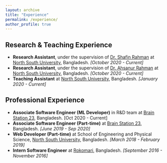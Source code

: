 ```yaml
---
layout: archive
title: "Experience"
permalink: /experience/
author_profile: true
---
```


## Research & Teaching Experience
* **Research Assistant**, under the supervision of [Dr. Shafin Rahman](https://scholar.google.com/citations?user=Pe8C-SUAAAAJ&hl=en) at [North South University](http://www.northsouth.edu/), Bangladesh. _[October 2020 - Current]_
* **Research Assistant**, under the supervision of [Dr. Ahsanur Rahman](https://sites.google.com/site/rahmanmahsanur) at [North South University](http://www.northsouth.edu/), Bangladesh. _[October 2020 - Current]_
* **Teaching Assistant** at [North South University](http://www.northsouth.edu/), Bangladesh. _[January 2020 - Current]_


## Professional Experience
* **Associate Software Engineer (ML Developer)** in R&D team at [Brain Station 23](https://brainstation-23.com/), Bangladesh. [Oct 2020 - Current]
* **Associate Software Engineer (Part-time)** at [Brain Station 23](https://brainstation-23.com/), Bangladesh. _[June 2019 - Sep 2020]_
* **Web Developer (Part-time)** at School of Engineering and Physical Science, [North South University](http://www.northsouth.edu/), Bangladesh. _[March 2018 - February 2019]_
* **Intern Software Engineer** at [Rokomari](https://www.rokomari.com/), Bangladesh. _[September 2016 - November 2016]_